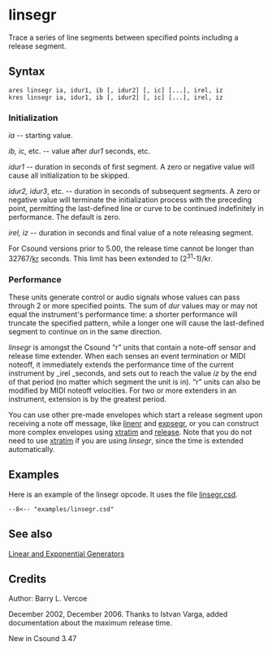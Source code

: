 <!--
id:linsegr
category:Signal Generators:Linear and Exponential Generators
-->
# linsegr
Trace a series of line segments between specified points including a release segment.

## Syntax
``` csound-orc
ares linsegr ia, idur1, ib [, idur2] [, ic] [...], irel, iz
kres linsegr ia, idur1, ib [, idur2] [, ic] [...], irel, iz
```

### Initialization

_ia_ -- starting value.

_ib, ic_, etc. -- value after _dur1_ seconds, etc.

_idur1_ -- duration in seconds of first segment. A zero or negative value will cause all initialization to be skipped.

_idur2, idur3_, etc. -- duration in seconds of subsequent segments. A zero or negative value will terminate the initialization process with the preceding point, permitting the last-defined line or curve to be continued indefinitely in performance. The default is zero.

_irel, iz_ -- duration in seconds and final value of a note releasing segment.

For Csound versions prior to 5.00, the release time cannot be longer than 32767/[kr](../../opcodes/kr) seconds. This limit has been extended to (2<sup>31</sup>-1)/kr.

### Performance

These units generate control or audio signals whose values can pass through 2 or more specified points. The sum of _dur_ values may or may not equal the instrument's performance time: a shorter performance will truncate the specified pattern, while a longer one will cause the last-defined segment to continue on in the same direction.

_linsegr_ is amongst the Csound &#8220;r&#8221; units that contain a note-off sensor and release time extender. When each senses an event termination or MIDI noteoff, it immediately extends the performance time of the current instrument by _irel _seconds, and sets out to reach the value _iz_ by the end of that period (no matter which segment the unit is in). &#8220;r&#8221; units can also be modified by MIDI noteoff velocities. For two or more extenders in an instrument, extension is by the greatest period.

You can use other pre-made envelopes which start a release segment upon receiving a note off message, like [linenr](../../opcodes/linenr) and [expsegr](../../opcodes/expsegr), or you can construct more complex envelopes using [xtratim](../../opcodes/xtratim) and [release](../../opcodes/release). Note that you do not need to use [xtratim](../../opcodes/xtratim) if you are using _linsegr_, since the time is extended automatically.

## Examples

Here is an example of the linsegr opcode. It uses the file [linsegr.csd](../../examples/linsegr.csd).

``` csound-orc title="Example of the linsegr opcode." linenums="1"
--8<-- "examples/linsegr.csd"
```

## See also

[Linear and Exponential Generators](../../siggen/lineexp)

## Credits

Author: Barry L. Vercoe

December 2002, December 2006. Thanks to Istvan Varga, added documentation about the maximum release time.

New in Csound 3.47
